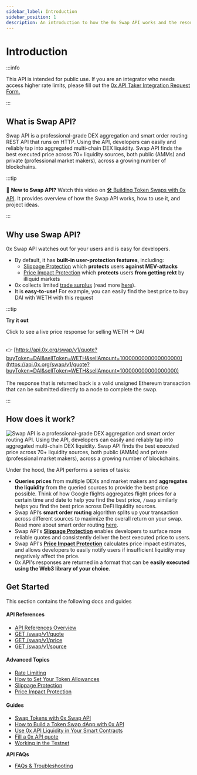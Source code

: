 ```yaml
---
sidebar_label: Introduction
sidebar_position: 1
description: An introduction to how the 0x Swap API works and the resources included this section
---
```


# Introduction

:::info

This API is intended for public use. If you are an integrator who needs access higher rate limits, please fill out the [0x API Taker Integration Request Form.](https://www.0x.org/#contact)

:::

## What is Swap API?

Swap API is a professional-grade DEX aggregation and smart order routing REST API that runs on HTTP. Using the API, developers can easily and reliably tap into aggregated multi-chain DEX liquidity. Swap API finds the best executed price across 70+ liquidity sources, both public (AMMs) and private (professional market makers), across a growing number of blockchains.

:::tip

📍 **New to Swap API?** Watch this video on [🛠 Building Token Swaps with 0x API](https://www.youtube.com/watch?v=APXjSGLaoRw\&list=PLXzKMXK2aHh5oYMSL2stEUhgzgdbb58uV\&index=16). It provides overview of how the Swap API works, how to use it, and project ideas.

:::

## Why use Swap API?

0x Swap API watches out for your users and is easy for developers. &#x20;

* By default, it has **built-in user-protection features**, including:
  * [Slippage Protection](https://docs.0x.org/0x-api-swap/advanced-topics/slippage-protection) which **protects** users **against MEV-attacks**
  * [Price Impact Protection](advanced-topics/price-impact-protection.md) which **protects** users **from getting rekt** by illiquid markets
* 0x collects limited [trade surplus](../developer-resources/faqs-and-troubleshooting.md) (read more [here](../developer-resources/faqs-and-troubleshooting.md#if-the-difference-between-the-quoted-price-and-the-executed-price-is-positive-what-happens-to-the-fu)).&#x20;
* It is **easy-to-use!** For example, you can easily find the best price to buy DAI with WETH with this request

:::tip

**Try it out** 

Click to see a live price response for selling WETH -> DAI
<br></br>

👉 [https://api.0x.org/swap/v1/quote?buyToken=DAI&sellToken=WETH&sellAmount=1000000000000000000](https://api.0x.org/swap/v1/quote?buyToken=DAI&sellToken=WETH&sellAmount=100000000000000000)
<br></br>
The response that is returned back is a valid unsigned Ethereum transaction that can be submitted directly to a node to complete the swap.


:::


## How does it work?


![Swap API is a professional-grade DEX aggregation and smart order routing API. Using the API, developers can easily and reliably tap into aggregated multi-chain DEX liquidity. Swap API finds the best executed price across 70+ liquidity sources, both public (AMMs) and private (professional market makers), across a growing number of blockchains.](/img/introduction/swap-api-diagram.png)

Under the hood, the API performs a series of tasks:

* **Queries prices** from multiple DEXs and market makers and **aggregates the liquidity** from the queried sources to provide the best price possible. Think of how Google flights aggregates  flight prices for a certain time and date to help you find the best price, `/swap` similarly helps you find the best price across DeFi liquidity sources.
* Swap API’s **smart order routing** algorithm splits up your transaction across different sources to maximize the overall return on your swap. Read more about smart order routing [here](https://medium.com/@merklejerk/0x-apis-smart-order-routing-7af0195515e5).
* Swap API's **[Slippage Protection](https://blog.0x.org/slippage-protection-for-0x-api/)** enables developers to surface more reliable quotes and consistently deliver the best executed price to users.
* Swap API's **[Price Impact Protection](https://blog.0x.org/0x-swap-api-price-impact-protection/)** calculates price impact estimates, and allows developers to easily notify users if insufficient liquidity may negatively affect the price.
* 0x API's responses are returned in a format that can be **easily executed using the Web3 library of your choice**. 


## Get Started

This section contains the following docs and guides

#### API References

* [API References Overview](/0x-swap-api/api-references/overview)
* [GET /swap/v1/quote](/0x-swap-api/api-references/get-swap-v1-quote)
* [GET /swap/v1/price](/0x-swap-api/api-references/get-swap-v1-price)
* [GET /swap/v1/source](/0x-swap-api/api-references/get-swap-v1-source)

#### Advanced Topics

* [Rate Limiting](/0x-swap-api/advanced-topics/rate-limiting)
* [How to Set Your Token Allowances](/0x-swap-api/advanced-topics/how-to-set-your-token-allowances)
* [Slippage Protection](/0x-swap-api/advanced-topics/slippage-protection)
* [Price Impact Protection](/0x-swap-api/advanced-topics/price-impact-protection)

#### Guides

* [Swap Tokens with 0x Swap API](/0x-swap-api/guides/swap-tokens-with-0x-swap-api)
* [How to Build a Token Swap dApp with 0x API](https://docs.alchemy.com/alchemy/road-to-web3/weekly-learning-challenges/9.-how-to-build-a-token-swap-dapp-with-0x-api)
* [Use 0x API Liquidity in Your Smart Contracts](/0x-swap-api/guides/use-0x-api-liquidity-in-your-smart-contracts)
* [Fill a 0x API quote](https://github.com/0xProject/0x-starter-project)
* [Working in the Testnet](/0x-limit-orders/guides/working-in-the-testnet)


**API FAQs**

* [FAQs & Troubleshooting](/developer-resources/faqs-and-troubleshooting)
